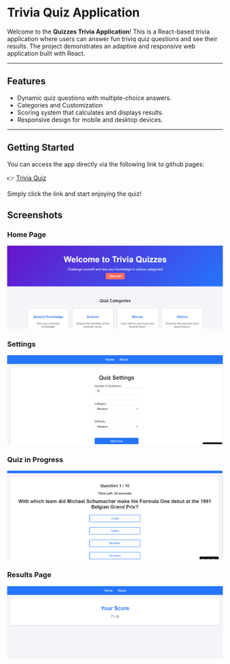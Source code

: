 # Trivia Quiz Application 

Welcome to the **Quizzes Trivia Application**! This is a React-based trivia application where users can answer fun triviq quiz questions and see their results. The project demonstrates an adaptive and responsive web application built with React.

---

## Features

- Dynamic quiz questions with multiple-choice answers.
- Categories and Customization
- Scoring system that calculates and displays results.
- Responsive design for mobile and desktop devices.

---

## Getting Started

You can access the app directly via the following link to github pages:

👉 [Trivia Quiz](https://mohund.github.io/final-project-quizwebsite)

Simply click the link and start enjoying the quiz!

## Screenshots 

### Home Page
![Home Page](homepage.png)

### Settings
![Quiz Settings](settings.png)

### Quiz in Progress
![Quiz](quiz.png)

### Results Page
![Results](results.png)
